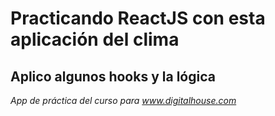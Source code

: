 # Practicando ReactJS con esta aplicación del clima

## Aplico algunos hooks y la lógica

_App de práctica del curso para www.digitalhouse.com_

